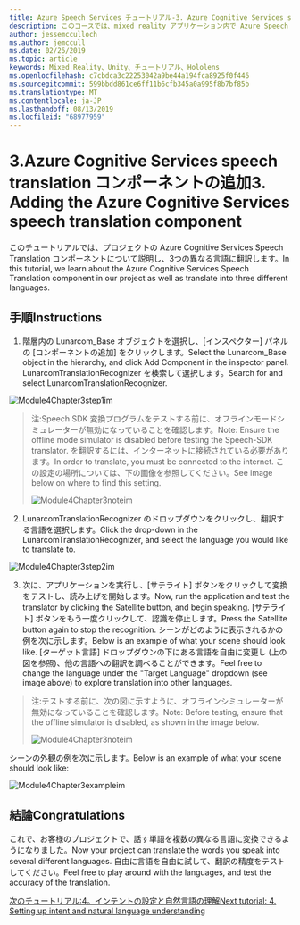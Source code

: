 ```yaml
---
title: Azure Speech Services チュートリアル-3. Azure Cognitive Services speech translation コンポーネントの追加
description: このコースでは、mixed reality アプリケーション内で Azure Speech SDK を実装する方法について説明します。
author: jessemcculloch
ms.author: jemccull
ms.date: 02/26/2019
ms.topic: article
keywords: Mixed Reality、Unity、チュートリアル、Hololens
ms.openlocfilehash: c7cbdca3c22253042a9be44a194fca8925f0f446
ms.sourcegitcommit: 599bbdd861ce6ff11b6cfb345a0a995f8b7bf85b
ms.translationtype: MT
ms.contentlocale: ja-JP
ms.lasthandoff: 08/13/2019
ms.locfileid: "68977959"
---
```

# <a name="3-adding-the-azure-cognitive-services-speech-translation-component"></a><span data-ttu-id="aca58-105">3.Azure Cognitive Services speech translation コンポーネントの追加</span><span class="sxs-lookup"><span data-stu-id="aca58-105">3. Adding the Azure Cognitive Services speech translation component</span></span>

<span data-ttu-id="aca58-106">このチュートリアルでは、プロジェクトの Azure Cognitive Services Speech Translation コンポーネントについて説明し、3つの異なる言語に翻訳します。</span><span class="sxs-lookup"><span data-stu-id="aca58-106">In this tutorial, we learn about the Azure Cognitive Services Speech Translation component in our project as well as translate into three different languages.</span></span> 

## <a name="instructions"></a><span data-ttu-id="aca58-107">手順</span><span class="sxs-lookup"><span data-stu-id="aca58-107">Instructions</span></span>

1. <span data-ttu-id="aca58-108">階層内の Lunarcom_Base オブジェクトを選択し、[インスペクター] パネルの [コンポーネントの追加] をクリックします。</span><span class="sxs-lookup"><span data-stu-id="aca58-108">Select the Lunarcom_Base object in the hierarchy, and click Add Component in the inspector panel.</span></span> <span data-ttu-id="aca58-109">LunarcomTranslationRecognizer を検索して選択します。</span><span class="sxs-lookup"><span data-stu-id="aca58-109">Search for and select LunarcomTranslationRecognizer.</span></span>

![Module4Chapter3step1im](images/module4chapter3step1im.PNG)

> <span data-ttu-id="aca58-111">注:Speech SDK 変換プログラムをテストする前に、オフラインモードシミュレーターが無効になっていることを確認します。</span><span class="sxs-lookup"><span data-stu-id="aca58-111">Note: Ensure the offline mode simulator is disabled before testing the Speech-SDK translator.</span></span> <span data-ttu-id="aca58-112">を翻訳するには、インターネットに接続されている必要があります。</span><span class="sxs-lookup"><span data-stu-id="aca58-112">In order to translate, you must be connected to the internet.</span></span> <span data-ttu-id="aca58-113">この設定の場所については、下の画像を参照してください。</span><span class="sxs-lookup"><span data-stu-id="aca58-113">See image below on where to find this setting.</span></span> 
>
> ![Module4Chapter3noteim](images/module4chapter3noteim.PNG)

2. <span data-ttu-id="aca58-115">LunarcomTranslationRecognizer のドロップダウンをクリックし、翻訳する言語を選択します。</span><span class="sxs-lookup"><span data-stu-id="aca58-115">Click the drop-down in the LunarcomTranslationRecognizer, and select the language you would like to translate to.</span></span>

![Module4Chapter3step2im](images/module4chapter3step2im.PNG)

3. <span data-ttu-id="aca58-117">次に、アプリケーションを実行し、[サテライト] ボタンをクリックして変換をテストし、読み上げを開始します。</span><span class="sxs-lookup"><span data-stu-id="aca58-117">Now, run the application and test the translator by clicking the Satellite button, and begin speaking.</span></span> <span data-ttu-id="aca58-118">[サテライト] ボタンをもう一度クリックして、認識を停止します。</span><span class="sxs-lookup"><span data-stu-id="aca58-118">Press the Satellite button again to stop the recognition.</span></span> <span data-ttu-id="aca58-119">シーンがどのように表示されるかの例を次に示します。</span><span class="sxs-lookup"><span data-stu-id="aca58-119">Below is an example of what your scene should look like.</span></span> <span data-ttu-id="aca58-120">[ターゲット言語] ドロップダウンの下にある言語を自由に変更し (上の図を参照)、他の言語への翻訳を調べることができます。</span><span class="sxs-lookup"><span data-stu-id="aca58-120">Feel free to change the language under the "Target Language" dropdown (see image above) to explore translation into other languages.</span></span>

> <span data-ttu-id="aca58-121">注:テストする前に、次の図に示すように、オフラインシミュレーターが無効になっていることを確認します。</span><span class="sxs-lookup"><span data-stu-id="aca58-121">Note: Before testing, ensure that the offline simulator is disabled, as shown in the image below.</span></span>
>
> ![Module4Chapter3noteim](images/module4chapter3noteim.PNG)

<span data-ttu-id="aca58-123">シーンの外観の例を次に示します。</span><span class="sxs-lookup"><span data-stu-id="aca58-123">Below is an example of what your scene should look like:</span></span>

![Module4Chapter3exampleim](images/module4chapter3exampleim.PNG)

## <a name="congratulations"></a><span data-ttu-id="aca58-125">結論</span><span class="sxs-lookup"><span data-stu-id="aca58-125">Congratulations</span></span>

<span data-ttu-id="aca58-126">これで、お客様のプロジェクトで、話す単語を複数の異なる言語に変換できるようになりました。</span><span class="sxs-lookup"><span data-stu-id="aca58-126">Now your project can translate the words you speak into several different languages.</span></span> <span data-ttu-id="aca58-127">自由に言語を自由に試して、翻訳の精度をテストしてください。</span><span class="sxs-lookup"><span data-stu-id="aca58-127">Feel free to play around with the languages, and test the accuracy of the translation.</span></span> 

[<span data-ttu-id="aca58-128">次のチュートリアル:4。インテントの設定と自然言語の理解</span><span class="sxs-lookup"><span data-stu-id="aca58-128">Next tutorial: 4. Setting up intent and natural language understanding</span></span>](mrlearning-speechSDK-ch4.md)


